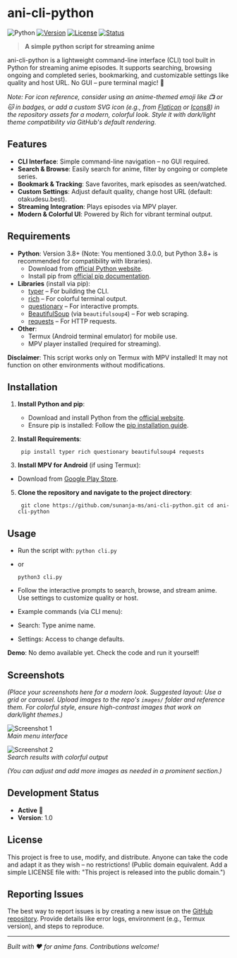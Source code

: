 # ani-cli-python

![Python](https://img.shields.io/badge/Python-3.8%2B-blue?logo=python&logoColor=white) [![Version](https://img.shields.io/badge/Version-1.0-green)](https://github.com/yourusername/ani-cli-python/releases/tag/1.0) [![License](https://img.shields.io/badge/License-Free-yellow)](LICENSE) [![Status](https://img.shields.io/badge/Development-Active-brightgreen)](https://github.com/yourusername/ani-cli-python)

> **A simple python script for streaming anime**

ani-cli-python is a lightweight command-line interface (CLI) tool built in Python for streaming anime episodes. It supports searching, browsing ongoing and completed series, bookmarking, and customizable settings like quality and host URL. No GUI – pure terminal magic! 🌟

*Note: For icon reference, consider using an anime-themed emoji like 📺 or 🐱 in badges, or add a custom SVG icon (e.g., from [Flaticon](https://www.flaticon.com/search?word=anime) or [Icons8](https://icons8.com/icons/set/anime)) in the repository assets for a modern, colorful look. Style it with dark/light theme compatibility via GitHub's default rendering.*

## Features

- **CLI Interface**: Simple command-line navigation – no GUI required.
- **Search & Browse**: Easily search for anime, filter by ongoing or complete series.
- **Bookmark & Tracking**: Save favorites, mark episodes as seen/watched.
- **Custom Settings**: Adjust default quality, change host URL (default: otakudesu.best).
- **Streaming Integration**: Plays episodes via MPV player.
- **Modern & Colorful UI**: Powered by Rich for vibrant terminal output.

## Requirements

- **Python**: Version 3.8+ (Note: You mentioned 3.0.0, but Python 3.8+ is recommended for compatibility with libraries).
  - Download from [official Python website](https://www.python.org/downloads/).
  - Install pip from [official pip documentation](https://pip.pypa.io/en/stable/installation/).
- **Libraries** (install via pip):
  - [typer](https://pypi.org/project/typer/) – For building the CLI.
  - [rich](https://pypi.org/project/rich/) – For colorful terminal output.
  - [questionary](https://pypi.org/project/questionary/) – For interactive prompts.
  - [BeautifulSoup](https://pypi.org/project/beautifulsoup4/) (via `beautifulsoup4`) – For web scraping.
  - [requests](https://pypi.org/project/requests/) – For HTTP requests.
- **Other**:
  - Termux (Android terminal emulator) for mobile use.
  - MPV player installed (required for streaming).

**Disclaimer**: This script works only on Termux with MPV installed! It may not function on other environments without modifications.

## Installation

1. **Install Python and pip**:
   - Download and install Python from the [official website](https://www.python.org/downloads/).
   - Ensure pip is installed: Follow the [pip installation guide](https://pip.pypa.io/en/stable/installation/).

2. **Install Requirements**:
   ```
    pip install typer rich questionary beautifulsoup4 requests
   ```
   

4. **Install MPV for Android** (if using Termux):
- Download from [Google Play Store](https://play.google.com/store/apps/details?id=is.xyz.mpv).

5. **Clone the repository and navigate to
 the project directory**:
   ```
    git clone https://github.com/sunanja-ms/ani-cli-python.git cd ani-cli-python
   ```


## Usage
   - Run the script with:
    ```
     python cli.py
    ```
   - or
     ```
     python3 cli.py
     ```
   - Follow the interactive prompts to search, browse, and stream anime. Use settings to customize quality or host.

   - Example commands (via CLI menu):
   - Search: Type anime name.
   - Settings: Access to change defaults.

**Demo**: No demo available yet. Check the code and run it yourself!

## Screenshots

*(Place your screenshots here for a modern look. Suggested layout: Use a grid or carousel. Upload images to the repo's `images/` folder and reference them. For colorful style, ensure high-contrast images that work on dark/light themes.)*

![Screenshot 1](images/screenshot1.png)  
*Main menu interface*

![Screenshot 2](images/screenshot2.png)  
*Search results with colorful output*

*(You can adjust and add more images as needed in a prominent section.)*

## Development Status

- **Active** 🚀
- **Version**: 1.0

## License

This project is free to use, modify, and distribute. Anyone can take the code and adapt it as they wish – no restrictions! (Public domain equivalent. Add a simple LICENSE file with: "This project is released into the public domain.")

## Reporting Issues

The best way to report issues is by creating a new issue on the [GitHub repository](https://github.com/sunanja-ms/ani-cli-python/issues). Provide details like error logs, environment (e.g., Termux version), and steps to reproduce.

---

*Built with ❤️ for anime fans. Contributions welcome!*
